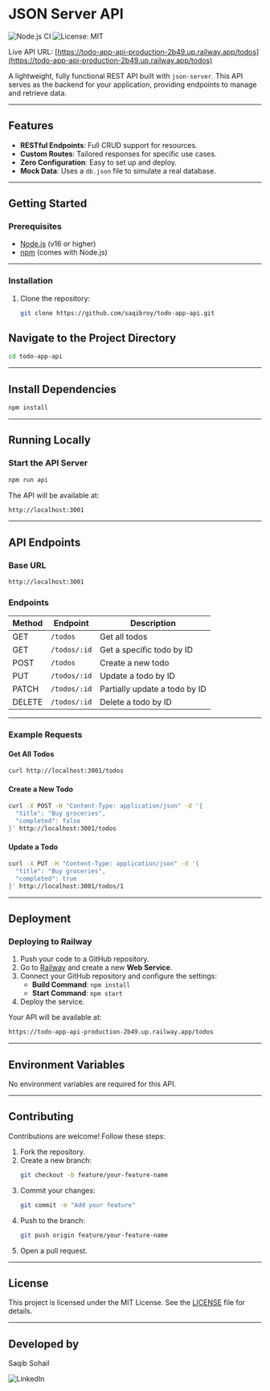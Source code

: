 # **JSON Server API**

![Node.js CI](https://img.shields.io/github/actions/workflow/status/saqibroy/todo-app-api/node.js.yml?branch=master)
![License: MIT](https://img.shields.io/badge/License-MIT-yellow.svg)

Live API URL: [https://todo-app-api-production-2b49.up.railway.app/todos](https://todo-app-api-production-2b49.up.railway.app/todos)

A lightweight, fully functional REST API built with `json-server`. This API serves as the backend for your application, providing endpoints to manage and retrieve data.

---

## **Features**
- **RESTful Endpoints**: Full CRUD support for resources.
- **Custom Routes**: Tailored responses for specific use cases.
- **Zero Configuration**: Easy to set up and deploy.
- **Mock Data**: Uses a `db.json` file to simulate a real database.

---

## **Getting Started**

### **Prerequisites**
- [Node.js](https://nodejs.org/) (v16 or higher)
- [npm](https://www.npmjs.com/) (comes with Node.js)

---

### **Installation**
1. Clone the repository:
    ```bash
    git clone https://github.com/saqibroy/todo-app-api.git
    ```

## Navigate to the Project Directory
```bash
cd todo-app-api
```

---

## Install Dependencies
```bash
npm install
```

---

## Running Locally

### Start the API Server
```bash
npm run api
```

The API will be available at:
```bash
http://localhost:3001
```

---

## API Endpoints

### Base URL
```bash
http://localhost:3001
```

### Endpoints
| Method | Endpoint       | Description                     |
|--------|----------------|---------------------------------|
| GET    | `/todos`       | Get all todos                   |
| GET    | `/todos/:id`   | Get a specific todo by ID       |
| POST   | `/todos`       | Create a new todo               |
| PUT    | `/todos/:id`   | Update a todo by ID             |
| PATCH  | `/todos/:id`   | Partially update a todo by ID   |
| DELETE | `/todos/:id`   | Delete a todo by ID             |

---

### Example Requests
#### Get All Todos
```bash
curl http://localhost:3001/todos
```

#### Create a New Todo
```bash
curl -X POST -H "Content-Type: application/json" -d '{
  "title": "Buy groceries",
  "completed": false
}' http://localhost:3001/todos
```

#### Update a Todo
```bash
curl -X PUT -H "Content-Type: application/json" -d '{
  "title": "Buy groceries",
  "completed": true
}' http://localhost:3001/todos/1
```

---

## Deployment

### Deploying to Railway
1. Push your code to a GitHub repository.
2. Go to [Railway](https://railway.app/) and create a new **Web Service**.
3. Connect your GitHub repository and configure the settings:
    - **Build Command**: `npm install`
    - **Start Command**: `npm start`
4. Deploy the service.

Your API will be available at:
```bash
https://todo-app-api-production-2b49.up.railway.app/todos
```

---

## Environment Variables
No environment variables are required for this API.

---

## Contributing
Contributions are welcome! Follow these steps:
1. Fork the repository.
2. Create a new branch:
    ```bash
    git checkout -b feature/your-feature-name
    ```
3. Commit your changes:
    ```bash
    git commit -m "Add your feature"
    ```
4. Push to the branch:
    ```bash
    git push origin feature/your-feature-name
    ```
5. Open a pull request.

---

## License
This project is licensed under the MIT License. See the [LICENSE](LICENSE) file for details.

---

## Developed by
Saqib Sohail

![LinkedIn](https://img.shields.io/badge/LinkedIn-saqibroy-blue)

